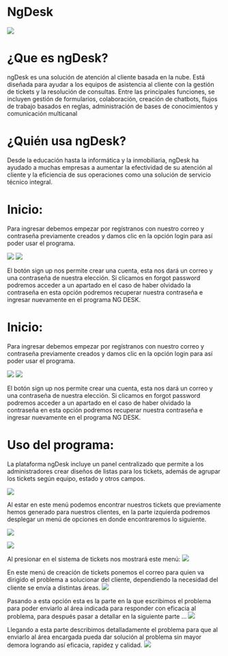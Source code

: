 #                         NgDesk

![](capturas/13.PNG)

# ¿Que es ngDesk?

ngDesk es una solución de atención al cliente basada en la nube. Está diseñada para ayudar a los equipos de asistencia al cliente con la gestión de tickets y la resolución de consultas. Entre las principales funciones, se incluyen gestión de formularios, colaboración, creación de chatbots, flujos de trabajo basados en reglas, administración de bases de conocimientos y comunicación multicanal

# ¿Quién usa ngDesk?

Desde la educación hasta la informática y la inmobiliaria, ngDesk ha ayudado a muchas empresas a aumentar la efectividad de su atención al cliente y la eficiencia de sus operaciones como una solución de servicio técnico integral.
 
# Inicio:

Para ingresar debemos empezar por regístranos con nuestro correo y contraseña previamente creados y damos clic en la opción login para así poder usar el programa.

![](capturas/2.PNG)
![](capturas/3.PNG)

El botón sign up nos permite crear una cuenta, esta nos dará un correo y una contraseña de nuestra elección.
Si clicamos en forgot password podremos acceder a un apartado en el caso de haber olvidado la contraseña en esta opción podremos recuperar nuestra contraseña e ingresar nuevamente en el programa NG DESK.

# Inicio:

Para ingresar debemos empezar por regístranos con nuestro correo y contraseña previamente creados y damos clic en la opción login para así poder usar el programa.

![](capturas/2.PNG)
![](capturas/3.PNG)

El botón sign up nos permite crear una cuenta, esta nos dará un correo y una contraseña de nuestra elección.
Si clicamos en forgot password podremos acceder a un apartado en el caso de haber olvidado la contraseña en esta opción podremos recuperar nuestra contraseña e ingresar nuevamente en el programa NG DESK.

# Uso del programa:

La plataforma ngDesk incluye un panel centralizado que permite a los administradores crear diseños de listas para los tickets, además de agrupar los tickets según equipo, estado y otros campos.

![](capturas/1.PNG)


Al estar en este menú podemos encontrar nuestros tickets que previamente hemos generado para nuestros clientes, en la parte izquierda podremos desplegar un menú de opciones en donde encontraremos lo siguiente.

![](capturas/5.PNG)

 ![](capturas/14.PNG)

 Al presionar en el sistema de tickets nos mostrará este menú:
![](capturas/7.PNG)

En este menú de creación de tickets ponemos el correo para quien va dirigido el problema a solucionar del cliente, dependiendo la necesidad del cliente se envía a distintas áreas.
![](capturas/8.1.PNG)


Pasando a esta opción esta es la parte en la que escribimos el problema para poder enviarlo al área indicada para responder con eficacia al problema, para después pasar a detallar en la siguiente parte …
![](capturas/9.PNG)

Llegando a esta parte describimos detalladamente el problema para que al enviarlo al área encargada pueda dar solución al problema sin mayor demora logrando así eficacia, rapidez y calidad.
![](capturas/10.PNG)


